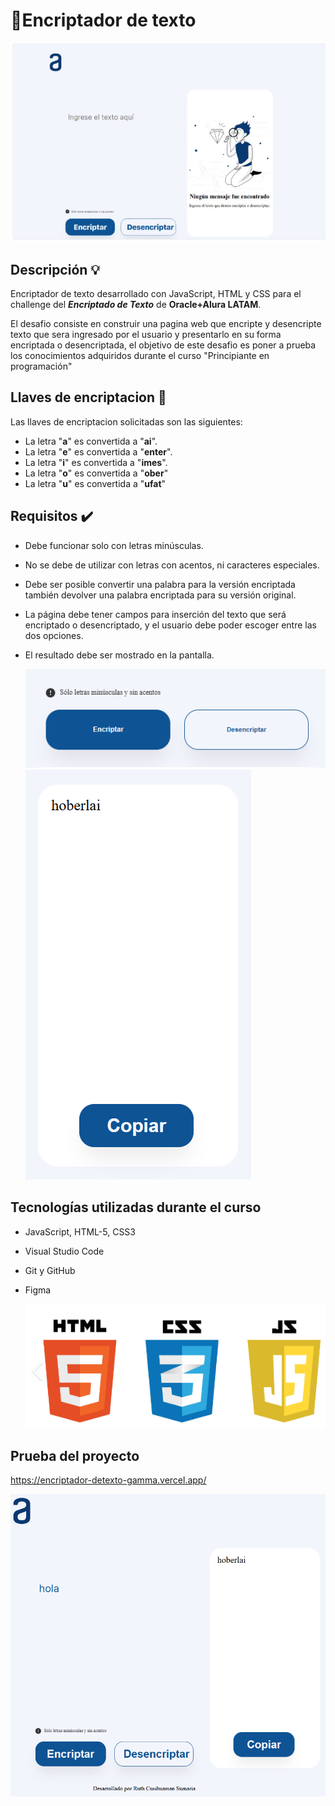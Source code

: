 <h1> 🔏Encriptador de texto</h1>
<img src="https://github.com/RuthCusihuamanSumaria/encriptador-texto-1/blob/main/imagenes/abc.jpg">


##  Descripción 💡

Encriptador de texto desarrollado con JavaScript, HTML y CSS para el challenge del **_Encriptado de Texto_** de **Oracle+Alura LATAM**.

El desafio consiste en construir una pagina web que encripte y desencripte texto que sera ingresado por el usuario y presentarlo en su forma encriptada o desencriptada,
el objetivo de este desafio es poner a prueba los conocimientos adquiridos durante el curso "Principiante en programación"

##  Llaves de encriptacion 🔑

Las llaves de encriptacion solicitadas son las siguientes:

- La letra "**a**" es convertida a "**ai**".
- La letra "**e**" es convertida a "**enter**".
- La letra "**i**" es convertida a "**imes**".
- La letra "**o**" es convertida a "**ober**"
- La letra "**u**" es convertida a "**ufat**"

##  Requisitos ✔️

- Debe funcionar solo con letras minúsculas.
- No se debe de utilizar con letras con acentos, ni caracteres especiales.
- Debe ser posible convertir una palabra para la versión encriptada también devolver una palabra encriptada para su versión original.
- La página debe tener campos para inserción del texto que será encriptado o desencriptado, y el usuario debe poder escoger entre las dos opciones.
- El resultado debe ser mostrado en la pantalla.

  <img src="https://github.com/RuthCusihuamanSumaria/encriptador-texto-1/blob/main/imagenes/botones.jpg">
  <img src="https://github.com/RuthCusihuamanSumaria/encriptador-texto-1/blob/main/imagenes/respuesta.jpg">
  

## Tecnologías utilizadas durante el curso
* JavaScript, HTML-5, CSS3
* Visual Studio Code
* Git y GitHub
* Figma

  <img src="https://github.com/RuthCusihuamanSumaria/encriptador-texto-1/blob/main/imagenes/logos.jpg">

## Prueba del proyecto
https://encriptador-detexto-gamma.vercel.app/


<img src="https://github.com/RuthCusihuamanSumaria/encriptador-texto-1/blob/main/imagenes/bcd.jpg">

